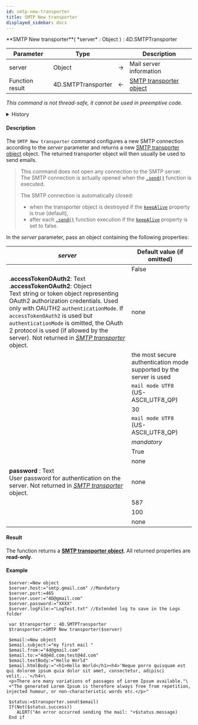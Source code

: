 ```yaml
---
id: smtp-new-transporter
title: SMTP New transporter
displayed_sidebar: docs
---
```


<!-- REF #_command_.SMTP New transporter.Syntax -->**SMTP New transporter**( *server* : Object ) : 4D.SMTPTransporter<!-- END REF -->

<!--REF #_command_.SMTP New transporter.Params-->
| Parameter | Type |  | Description |
| --- | --- | --- | --- |
| server | Object | &#8594;  | Mail server information |
| Function result | 4D.SMTPTransporter | &#8592; | [SMTP transporter object](../API/SMTPTransporterClass.md#smtp-transporter-object) |

<!-- END REF-->

*This command is not thread-safe, it cannot be used in preemptive code.*


<details><summary>History</summary>

|Release|Changes|
|---|---|
|18|New logFile property|
|17 R5|New bodyCharset and headerCharset properties|
|17 R4|Added|

</details>

#### Description 

The `SMTP New transporter` command <!-- REF #_command_.SMTP New transporter.Summary -->configures a new SMTP connection<!-- END REF --> according to the *server* parameter and returns a new [SMTP transporter object](../API/SMTPTransporterClass.md#smtp-transporter-object) object. The returned transporter object will then usually be used to send emails.

> This command does not open any connection to the SMTP server. The SMTP connection is actually opened when the [`.send()`](../API/SMTPTransporterClass.md#send) function is executed.  
>
>The SMTP connection is automatically closed:
>
> * when the transporter object is destroyed if the [`keepAlive`](../API/SMTPTransporterClass.md#keepalive) property is true (default),
> * after each  [`.send()`](../API/SMTPTransporterClass.md#send) function execution if the [`keepAlive`](../API/SMTPTransporterClass.md#keepalive) property is set to false.

In the *server* parameter, pass an object containing the following properties:

|*server*|Default value (if omitted)|
|---|---|
|[<!-- INCLUDE #transporter.acceptUnsecureConnection.Syntax -->](../API/SMTPTransporterClass.md#acceptunsecureconnection)<br/><!-- INCLUDE #transporter.acceptUnsecureConnection.Summary -->|False|
|.**accessTokenOAuth2**: Text<br/>.**accessTokenOAuth2**: Object<br/>Text string or token object representing OAuth2 authorization credentials. Used only with OAUTH2 `authenticationMode`. If `accessTokenOAuth2` is used but `authenticationMode` is omitted, the OAuth 2 protocol is used (if allowed by the server). Not returned in *[SMTP transporter](../API/SMTPTransporterClass.md#smtp-transporter-object)* object.|none|
|[<!-- INCLUDE #transporter.authenticationMode.Syntax -->](../API/SMTPTransporterClass.md#authenticationmode)<br/><!-- INCLUDE #transporter.authenticationMode.Summary -->|the most secure authentication mode supported by the server is used|
|[<!-- INCLUDE #transporter.bodyCharset.Syntax -->](../API/SMTPTransporterClass.md#bodycharset)<br/><!-- INCLUDE #transporter.bodyCharset.Summary -->|`mail mode UTF8` (US-ASCII_UTF8_QP)|
|[<!-- INCLUDE #transporter.connectionTimeOut.Syntax -->](../API/SMTPTransporterClass.md#connectiontimeout)<br/><!-- INCLUDE #transporter.connectionTimeOut.Summary -->|30|
|[<!-- INCLUDE #transporter.headerCharset.Syntax -->](../API/SMTPTransporterClass.md#headercharset)<br/><!-- INCLUDE #transporter.headerCharset.Summary -->|`mail mode UTF8` (US-ASCII_UTF8_QP)|
|[<!-- INCLUDE #transporter.host.Syntax -->](../API/SMTPTransporterClass.md#host)<br/><!-- INCLUDE #transporter.host.Summary -->|*mandatory*
|[<!-- INCLUDE #SMTPTransporterClass.keepAlive.Syntax -->](../API/SMTPTransporterClass.md#keepalive)<br/><!-- INCLUDE #SMTPTransporterClass.keepAlive.Summary -->|True|
|[<!-- INCLUDE #transporter.logFile.Syntax -->](../API/SMTPTransporterClass.md#logfile)<br/><!-- INCLUDE #transporter.logFile.Summary -->|none|
|**password** : Text<br/>User password for authentication on the server. Not returned in *[SMTP transporter](../API/SMTPTransporterClass.md#smtp-transporter-object)* object.|none|
|[<!-- INCLUDE #transporter.port.Syntax -->](../API/SMTPTransporterClass.md#port)<br/><!-- INCLUDE #transporter.port.Summary -->|587|
|[<!-- INCLUDE #transporter.sendTimeOut.Syntax -->](../API/SMTPTransporterClass.md#sendtimeout)<br/><!-- INCLUDE #transporter.sendTimeOut.Summary -->|100|
|[<!-- INCLUDE #transporter.user.Syntax -->](../API/SMTPTransporterClass.md#user)<br/><!-- INCLUDE #transporter.user.Summary -->|none|

#### Result

The function returns a [**SMTP transporter object**](../API/SMTPTransporterClass.md#smtp-transporter-object). All returned properties are **read-only**.

#### Example

```4d
 $server:=New object
 $server.host:="smtp.gmail.com" //Mandatory
 $server.port:=465
 $server.user:="4D@gmail.com"
 $server.password:="XXXX"
 $server.logFile:="LogTest.txt" //Extended log to save in the Logs folder

 var $transporter : 4D.SMTPTransporter
 $transporter:=SMTP New transporter($server)

 $email:=New object
 $email.subject:="my first mail "
 $email.from:="4d@gmail.com"
 $email.to:="4d@4d.com;test@4d.com"
 $email.textBody:="Hello World"
 $email.htmlBody:="<h1>Hello World</h1><h4>'Neque porro quisquam est qui dolorem ipsum quia dolor sit amet, consectetur, adipisci velit...'</h4>\
 <p>There are many variations of passages of Lorem Ipsum available."\
 +"The generated Lorem Ipsum is therefore always free from repetition, injected humour, or non-characteristic words etc.</p>"

 $status:=$transporter.send($email)
 If(Not($status.success))
    ALERT("An error occurred sending the mail: "+$status.message)
 End if
```
